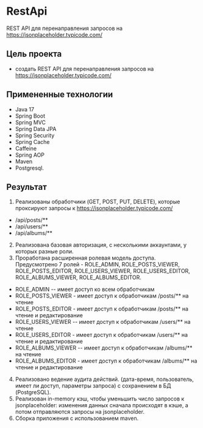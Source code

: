 # RestApi

REST API для перенаправления запросов на https://jsonplaceholder.typicode.com/

## Цель проекта
- создать REST API для перенаправления запросов на https://jsonplaceholder.typicode.com/

## Примененные технологии

* Java 17
* Spring Boot
* Spring MVC
* Spring Data JPA
* Spring Security
* Spring Cache
* Caffeine
* Spring AOP
* Maven
* Postgresql.

## Результат
1) Реализованы обработчики (GET, POST, PUT, DELETE), которые проксируют запросы к
https://isonplaceholder.typicode.com/
- /api/posts/**
- /api/users/**
- /api/albums/**
2) Реализована базовая авторизация, с несколькими аккаунтами, у которых разные роли.
3) Проработана расширенная ролевая модель доступа. Предусмотрено 7 ролей - ROLE_ADMIN, ROLE_POSTS_VIEWER, ROLE_POSTS_EDITOR, ROLE_USERS_VIEWER, ROLE_USERS_EDITOR, ROLE_ALBUMS_VIEWER, ROLE_ALBUMS_EDITOR.
- ROLE_ADMIN -- имеет доступ ко всем обработчикам
- ROLE_POSTS_VIEWER - имеет доступ к обработчикам /posts/** на чтение
- ROLE_POSTS_EDITOR - имеет доступ к обработчикам /posts/** на чтение и редактирование
- ROLE_USERS_VIEWER -- имеет доступ к обработчикам /users/** на чтение
- ROLE_USERS_EDITOR - имеет доступ к обработчикам /users/** на чтение и редактирование
- ROLE_ALBUMS_VIEWER -- имеет доступ к обработчикам /albums/** на чтение
- ROLE_ALBUMS_EDITOR - имеет доступ к обработчикам /albums/** на чтение и редактирование
4) Реализовано ведение аудита действий. (дата-время, пользователь, имеет ли доступ, параметры запроса) с сохранением в БД (PostgreSQL).
5) Реализован in-memory кэш, чтобы уменьшить число запросов к jsonplaceholder: изменения данных сначала происходят в кэше, а потом отправляются запросы на jsonplaceholder.
6) Сборка приложения с использованием maven.
